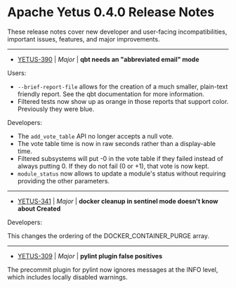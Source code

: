
<!---
# Licensed to the Apache Software Foundation (ASF) under one
# or more contributor license agreements.  See the NOTICE file
# distributed with this work for additional information
# regarding copyright ownership.  The ASF licenses this file
# to you under the Apache License, Version 2.0 (the
# "License"); you may not use this file except in compliance
# with the License.  You may obtain a copy of the License at
#
#     http://www.apache.org/licenses/LICENSE-2.0
#
# Unless required by applicable law or agreed to in writing, software
# distributed under the License is distributed on an "AS IS" BASIS,
# WITHOUT WARRANTIES OR CONDITIONS OF ANY KIND, either express or implied.
# See the License for the specific language governing permissions and
# limitations under the License.
-->
# Apache Yetus  0.4.0 Release Notes

These release notes cover new developer and user-facing incompatibilities, important issues, features, and major improvements.


---

* [YETUS-390](https://issues.apache.org/jira/browse/YETUS-390) | *Major* | **qbt needs an "abbreviated email" mode**

<!-- markdown -->

Users:

* `--brief-report-file` allows for the creation of a much smaller, plain-text friendly report. See the qbt documentation for more information.
* Filtered tests now show up as orange in those reports that support color.  Previously they were blue.

Developers:

* The `add_vote_table` API no longer accepts a null vote.
* The vote table time is now in raw seconds rather than a display-able time.
* Filtered subsystems will put -0 in the vote table if they failed instead of always putting 0.  If they do not fail (0 or +1), that vote is now kept.
* `module_status` now allows to update a module's status without requiring providing the other parameters.


---

* [YETUS-341](https://issues.apache.org/jira/browse/YETUS-341) | *Major* | **docker cleanup in sentinel mode doesn\'t know about Created**

Developers:

This changes the ordering of the DOCKER\_CONTAINER\_PURGE array.


---

* [YETUS-309](https://issues.apache.org/jira/browse/YETUS-309) | *Major* | **pylint plugin false positives**

The precommit plugin for pylint now ignores messages at the INFO level, which includes locally disabled warnings.



